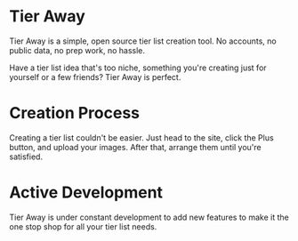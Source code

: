 # Tier Away
Tier Away is a simple, open source tier list creation tool. No accounts, no public data, no prep work, no hassle.

Have a tier list idea that's too niche, something you're creating just for yourself or a few friends? Tier Away is perfect.

# Creation Process
Creating a tier list couldn't be easier. Just head to the site, click the Plus button, and upload your images. After that, arrange them until you're satisfied.

# Active Development
Tier Away is under constant development to add new features to make it the one stop shop for all your tier list needs.
